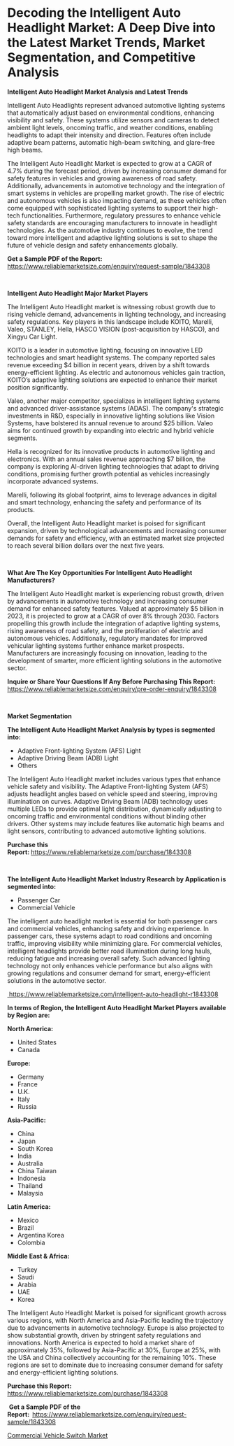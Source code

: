 <p><h1>Decoding the Intelligent Auto Headlight Market: A Deep Dive into the Latest Market Trends, Market Segmentation, and Competitive Analysis</h1></p><p><strong>Intelligent Auto Headlight Market Analysis and Latest Trends</strong></p>
<p><p>Intelligent Auto Headlights represent advanced automotive lighting systems that automatically adjust based on environmental conditions, enhancing visibility and safety. These systems utilize sensors and cameras to detect ambient light levels, oncoming traffic, and weather conditions, enabling headlights to adapt their intensity and direction. Features often include adaptive beam patterns, automatic high-beam switching, and glare-free high beams.</p><p>The Intelligent Auto Headlight Market is expected to grow at a CAGR of 4.7% during the forecast period, driven by increasing consumer demand for safety features in vehicles and growing awareness of road safety. Additionally, advancements in automotive technology and the integration of smart systems in vehicles are propelling market growth. The rise of electric and autonomous vehicles is also impacting demand, as these vehicles often come equipped with sophisticated lighting systems to support their high-tech functionalities. Furthermore, regulatory pressures to enhance vehicle safety standards are encouraging manufacturers to innovate in headlight technologies. As the automotive industry continues to evolve, the trend toward more intelligent and adaptive lighting solutions is set to shape the future of vehicle design and safety enhancements globally.</p></p>
<p><strong>Get a Sample PDF of the Report:&nbsp;</strong> <a href="https://www.reliablemarketsize.com/enquiry/request-sample/1843308?utm_campaign=2460&utm_medium=2&utm_source=Github&utm_content=ia&utm_term=31032025&utm_id=intelligent-auto-headlight">https://www.reliablemarketsize.com/enquiry/request-sample/1843308</a></p>
<p>&nbsp;</p>
<p><strong>Intelligent Auto Headlight Major Market Players</strong></p>
<p><p>The Intelligent Auto Headlight market is witnessing robust growth due to rising vehicle demand, advancements in lighting technology, and increasing safety regulations. Key players in this landscape include KOITO, Marelli, Valeo, STANLEY, Hella, HASCO VISION (post-acquisition by HASCO), and Xingyu Car Light. </p><p>KOITO is a leader in automotive lighting, focusing on innovative LED technologies and smart headlight systems. The company reported sales revenue exceeding $4 billion in recent years, driven by a shift towards energy-efficient lighting. As electric and autonomous vehicles gain traction, KOITO’s adaptive lighting solutions are expected to enhance their market position significantly.</p><p>Valeo, another major competitor, specializes in intelligent lighting systems and advanced driver-assistance systems (ADAS). The company's strategic investments in R&D, especially in innovative lighting solutions like Vision Systems, have bolstered its annual revenue to around $25 billion. Valeo aims for continued growth by expanding into electric and hybrid vehicle segments.</p><p>Hella is recognized for its innovative products in automotive lighting and electronics. With an annual sales revenue approaching $7 billion, the company is exploring AI-driven lighting technologies that adapt to driving conditions, promising further growth potential as vehicles increasingly incorporate advanced systems.</p><p>Marelli, following its global footprint, aims to leverage advances in digital and smart technology, enhancing the safety and performance of its products. </p><p>Overall, the Intelligent Auto Headlight market is poised for significant expansion, driven by technological advancements and increasing consumer demands for safety and efficiency, with an estimated market size projected to reach several billion dollars over the next five years.</p></p>
<p>&nbsp;</p>
<p><strong>What Are The Key Opportunities For Intelligent Auto Headlight Manufacturers?</strong></p>
<p><p>The Intelligent Auto Headlight market is experiencing robust growth, driven by advancements in automotive technology and increasing consumer demand for enhanced safety features. Valued at approximately $5 billion in 2023, it is projected to grow at a CAGR of over 8% through 2030. Factors propelling this growth include the integration of adaptive lighting systems, rising awareness of road safety, and the proliferation of electric and autonomous vehicles. Additionally, regulatory mandates for improved vehicular lighting systems further enhance market prospects. Manufacturers are increasingly focusing on innovation, leading to the development of smarter, more efficient lighting solutions in the automotive sector.</p></p>
<p><strong>Inquire or Share Your Questions If Any Before Purchasing This Report:</strong> <a href="https://www.reliablemarketsize.com/enquiry/pre-order-enquiry/1843308?utm_campaign=2460&utm_medium=2&utm_source=Github&utm_content=ia&utm_term=31032025&utm_id=intelligent-auto-headlight">https://www.reliablemarketsize.com/enquiry/pre-order-enquiry/1843308</a></p>
<p>&nbsp;</p>
<p><strong>Market Segmentation</strong></p>
<p><strong>The Intelligent Auto Headlight Market Analysis by types is segmented into:</strong></p>
<p><ul><li>Adaptive Front-lighting System (AFS) Light</li><li>Adaptive Driving Beam (ADB) Light</li><li>Others</li></ul></p>
<p><p>The Intelligent Auto Headlight market includes various types that enhance vehicle safety and visibility. The Adaptive Front-lighting System (AFS) adjusts headlight angles based on vehicle speed and steering, improving illumination on curves. Adaptive Driving Beam (ADB) technology uses multiple LEDs to provide optimal light distribution, dynamically adjusting to oncoming traffic and environmental conditions without blinding other drivers. Other systems may include features like automatic high beams and light sensors, contributing to advanced automotive lighting solutions.</p></p>
<p><strong>Purchase this Report:&nbsp;</strong><a href="https://www.reliablemarketsize.com/purchase/1843308?utm_campaign=2460&utm_medium=2&utm_source=Github&utm_content=ia&utm_term=31032025&utm_id=intelligent-auto-headlight">https://www.reliablemarketsize.com/purchase/1843308</a></p>
<p>&nbsp;</p>
<p><strong>The Intelligent Auto Headlight Market Industry Research by Application is segmented into:</strong></p>
<p><ul><li>Passenger Car</li><li>Commercial Vehicle</li></ul></p>
<p><p>The intelligent auto headlight market is essential for both passenger cars and commercial vehicles, enhancing safety and driving experience. In passenger cars, these systems adapt to road conditions and oncoming traffic, improving visibility while minimizing glare. For commercial vehicles, intelligent headlights provide better road illumination during long hauls, reducing fatigue and increasing overall safety. Such advanced lighting technology not only enhances vehicle performance but also aligns with growing regulations and consumer demand for smart, energy-efficient solutions in the automotive sector.</p></p>
<p><a href="https://www.reliablemarketsize.com/intelligent-auto-headlight-r1843308?utm_campaign=2460&utm_medium=2&utm_source=Github&utm_content=ia&utm_term=31032025&utm_id=intelligent-auto-headlight">&nbsp;https://www.reliablemarketsize.com/intelligent-auto-headlight-r1843308</a></p>
<p><strong>In terms of Region, the Intelligent Auto Headlight Market Players available by Region are:</strong></p>
<p>
    <p> <strong> North America: </strong>
        <ul>
            <li>United States</li>
            <li>Canada</li>
        </ul>
        </p> 
    <p> <strong> Europe: </strong>
        <ul>
            <li>Germany</li>
            <li>France</li>
            <li>U.K.</li>
            <li>Italy</li>
            <li>Russia</li>
        </ul>
        </p> 
    <p> <strong> Asia-Pacific: </strong>
        <ul>
            <li>China</li>
            <li>Japan</li>
            <li>South Korea</li>
            <li>India</li>
            <li>Australia</li>
            <li>China Taiwan</li>
            <li>Indonesia</li>
            <li>Thailand</li>
            <li>Malaysia</li>
        </ul>
        </p> 
    <p> <strong> Latin America: </strong>
        <ul>
            <li>Mexico</li>
            <li>Brazil</li>
            <li>Argentina Korea</li>
            <li>Colombia</li>
        </ul>
        </p> 
    <p> <strong> Middle East & Africa: </strong>
        <ul>
            <li>Turkey</li>
            <li>Saudi</li>
            <li>Arabia</li>
            <li>UAE</li>
            <li>Korea</li>
        </ul>
    </p>
    </p>
<p><p>The Intelligent Auto Headlight Market is poised for significant growth across various regions, with North America and Asia-Pacific leading the trajectory due to advancements in automotive technology. Europe is also projected to show substantial growth, driven by stringent safety regulations and innovations. North America is expected to hold a market share of approximately 35%, followed by Asia-Pacific at 30%, Europe at 25%, with the USA and China collectively accounting for the remaining 10%. These regions are set to dominate due to increasing consumer demand for safety and energy-efficient lighting solutions.</p></p>
<p><strong>Purchase this Report: </strong><a href="https://www.reliablemarketsize.com/purchase/1843308?utm_campaign=2460&utm_medium=2&utm_source=Github&utm_content=ia&utm_term=31032025&utm_id=intelligent-auto-headlight">https://www.reliablemarketsize.com/purchase/1843308</a></p>
<p>&nbsp;<strong>Get a Sample PDF of the Report:&nbsp;&nbsp;</strong><a href="https://www.reliablemarketsize.com/enquiry/request-sample/1843308?utm_campaign=2460&utm_medium=2&utm_source=Github&utm_content=ia&utm_term=31032025&utm_id=intelligent-auto-headlight">https://www.reliablemarketsize.com/enquiry/request-sample/1843308</a></p>
<p><strong></strong></p>
<p><p><a href="https://github.com/abbislposival/Market-Research-Report-List-2/blob/main/commercial-vehicle-switch-market.md?utm_campaign=2460&utm_medium=2&utm_source=Github&utm_content=ia&utm_term=31032025&utm_id=intelligent-auto-headlight">Commercial Vehicle Switch Market</a></p></p>